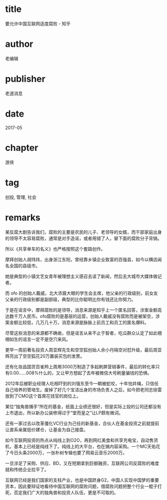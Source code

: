 # title
要允许中国互联网适度腐败 - 知乎

# author
老编辑

# publisher
老道消息

# date
2017-05

# chapter
游侠

# tag
创投, 管理, 社会

# remarks
某反腐大剧告诉我们，腐败的主要是农民的儿子、老领导的女婿，而干部家庭出身的领导不太容易腐败，通常是对手造谣，或者用错了人，替下面的腐败分子背锅。


所以《共享单车的名义》也严格按照这个套路创作。


摩拜创始人胡玮炜，出身浙江东阳，曾经靠乡镇企业致富的百强县，如今以横店闻名全国的县级市。


她是典型的小镇文艺女青年被理想主义感召去读了新闻，然后去大城市大媒体做记者。


而 ofo 的创始人戴威，北大浓眉大眼的学生会主席，他父亲的行政级别，前女友父亲的行政级别都是副部级，典型的比你聪明比你有钱还比你努力。


于是在谣言中，摩拜腐败的是领导，消息来源是知乎上一个匿名回答，涉案金额高达数千万人民币。ofo腐败的是基层的运营，创始人戴威没有腐败而是被架空，涉案金额比较低，几万几十万，消息来源是脉脉上前员工和员工的匿名爆料。


尽管这些消息的来源都不确凿，但是谣言从来不止于智者，吃瓜群众认定了如此栩栩如生的谣言一定不是空穴来风。


更早一周前著名投资人周亚辉先生和空空狐创始人余小丹隔空对怼升级，最后周亚辉亮出了空空狐花20万置装买包的发票。

还有化妆品国货百雀羚上周用3000万制造了多起刷屏营销事件，最后的转化率只有0.00……008%什么的，又让甲方想起了去年被微信大号刷量骗钱的恐惧。


2012年后被职业经理人吃相吓到的刘强东至今一朝被蛇咬，十年怕井绳，只信任自己培养的管培生。废掉了好几个宝洁出身的市场负责人之后，如今把老同志徐雷放到了CMO这个首席花钱官的岗位上。

某位“独角兽捕手”所在的基金，纸面上业绩还很好，但是实际上投的公司还都没有上市退出，所以新办公装修得过于“堂而皇之”让LP颇有微词。


还有一家过去以改革僵化VC行业为己任的新基金，合伙人在基金投资之前就提前让直系亲属低价建仓，让基金为自己接盘。


如今互联网投资的热点从纯线上到O2O，再到网红美食和共享充电宝，自动售货机，基本上已经是纯线下了。纯线上的大平台，也在搞内容采购。一个MC天佑花了今日头条2000万，一张朴树专辑也要了网易云音乐2000万。

一旦涉足了采购、供应、BD，又在短期拿到巨额融资，互联网公司反腐败的难度就和传统企业拉平了。

互联网已经是我们国家的支柱产业，也是中国跻身G2，中国人实现中国梦的重要资本，因此要辩证地看待中国互联网的腐败问题，借腐败问题把整个行业一棍子打死，否定我们广大的独角兽和投资人队伍，更是不可取的。